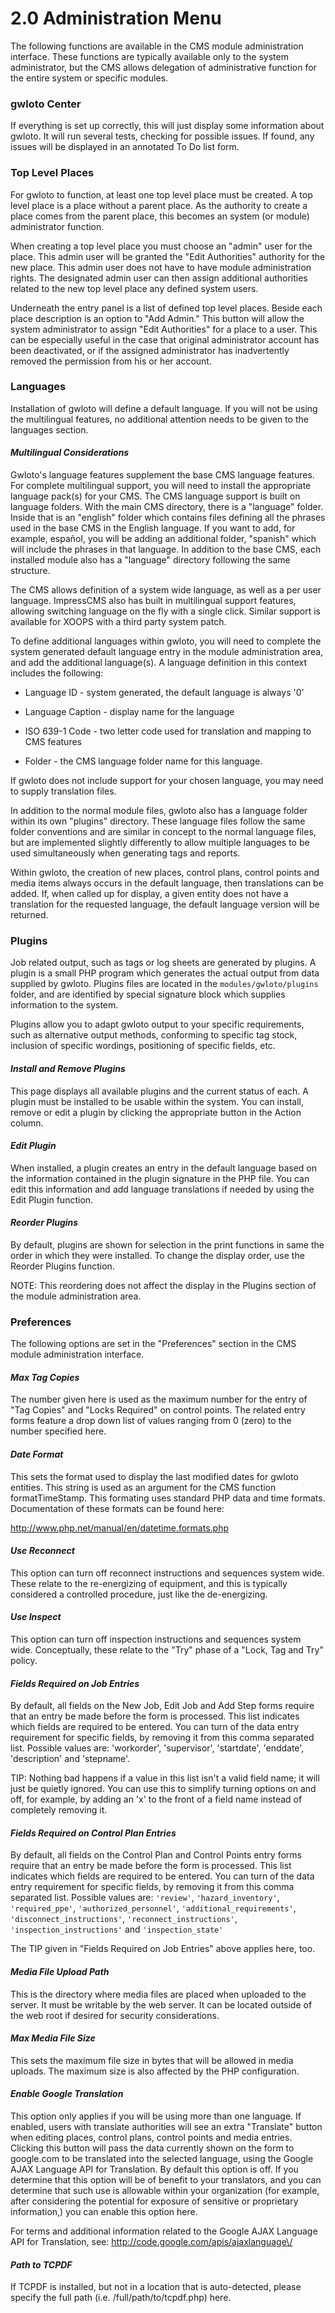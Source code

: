 # 2.0 Administration Menu


The following functions are available in the CMS module administration interface. These functions are typically available only to the system administrator, but the CMS allows delegation of administrative function for the entire system or specific modules.

### **gwloto Center**

If everything is set up correctly, this will just display some information about gwloto. It will run several tests, checking for possible issues. If found, any issues will be displayed in an annotated To Do list form.

### **Top Level Places**

For gwloto to function, at least one top level place must be created. A top level place is a place without a parent place. As the authority to create a place comes from the parent place, this becomes an system (or module) administrator function.

When creating a top level place you must choose an "admin" user for the place. This admin user will be granted the "Edit Authorities" authority for the new place. This admin user does not have to have module administration rights. The designated admin user can then assign additional authorities related to the new top level place any defined system users.

Underneath the entry panel is a list of defined top level places. Beside each place description is an option to "Add Admin." This button will allow the system administrator to assign "Edit Authorities" for a place to a user. This can be especially useful in the case that original administrator account has been deactivated, or if the assigned administrator has inadvertently removed the permission from his or her account.

### **Languages**

Installation of gwloto will define a default language. If you will not be using the multilingual features, no additional attention needs to be given to the languages section.

#### _**Multilingual Considerations**_

Gwloto's language features supplement the base CMS language features. For complete multilingual support, you will need to install the appropriate language pack(s) for your CMS. The CMS language support is built on language folders. With the main CMS directory, there is a "language" folder. Inside that is an "english" folder which contains files defining all the phrases used in the base CMS in the English language. If you want to add, for example, español, you will be adding an additional folder, "spanish" which will include the phrases in that language. In addition to the base CMS, each installed module also has a "language" directory following the same structure.

The CMS allows definition of a system wide language, as well as a per user language. ImpressCMS also has built in multilingual support features, allowing switching language on the fly with a single click. Similar support is available for XOOPS with a third party system patch.

To define additional languages within gwloto, you will need to complete the system generated default language entry in the module administration area, and add the additional language(s). A language definition in this context includes the following:

* Language ID - system generated, the default language is always '0'

* Language Caption - display name for the language

* ISO 639-1 Code - two letter code used for translation and mapping to CMS features

* Folder - the CMS language folder name for this language.




If gwloto does not include support for your chosen language, you may need to supply translation files.

In addition to the normal module files, gwloto also has a language folder within its own "plugins" directory. These language files follow the same folder conventions and are similar in concept to the normal language files, but are implemented slightly differently to allow multiple languages to be used simultaneously when generating tags and reports.

Within gwloto, the creation of new places, control plans, control points and media items always occurs in the default language, then translations can be added. If, when called up for display, a given entity does not have a translation for the requested language, the default language version will be returned.

### **Plugins**

Job related output, such as tags or log sheets are generated by plugins. A plugin is a small PHP program which generates the actual output from data supplied by gwloto. Plugins files are located in the ```modules/gwloto/plugins``` folder, and are identified by special signature block which supplies information to the system.

Plugins allow you to adapt gwloto output to your specific requirements, such as alternative output methods, conforming to specific tag stock, inclusion of specific wordings, positioning of specific fields, etc.

#### _**Install and Remove Plugins**_

This page displays all available plugins and the current status of each. A plugin must be installed to be usable within the system. You can install, remove or edit a plugin by clicking the appropriate button in the Action column.

#### _**Edit Plugin**_

When installed, a plugin creates an entry in the default language based on the information contained in the plugin signature in the PHP file. You can edit this information and add language translations if needed by using the Edit Plugin function.

#### _**Reorder Plugins**_

By default, plugins are shown for selection in the print functions in same the order in which they were installed. To change the display order, use the Reorder Plugins function.

NOTE: This reordering does not affect the display in the Plugins section of the module administration area.

### **Preferences**

The following options are set in the "Preferences" section in the CMS module administration interface.

#### _**Max Tag Copies**_

The number given here is used as the maximum number for the entry of "Tag Copies" and "Locks Required" on control points. The related entry forms feature a drop down list of values ranging from 0 \(zero\) to the number specified here.

#### _**Date Format**_

This sets the format used to display the last modified dates for gwloto entities. This string is used as an argument for the CMS function formatTimeStamp. This formating uses standard PHP data and time formats. Documentation of these formats can be found here:

http://www.php.net/manual/en/datetime.formats.php

#### _**Use Reconnect**_

This option can turn off reconnect instructions and sequences system wide. These relate to the re-energizing of equipment, and this is typically considered a controlled procedure, just like the de-energizing.

#### _**Use Inspect**_

This option can turn off inspection instructions and sequences system wide. Conceptually, these relate to the "Try" phase of a "Lock, Tag and Try" policy.

#### _**Fields Required on Job Entries**_

By default, all fields on the New Job, Edit Job and Add Step forms require that an entry be made before the form is processed. This list indicates which fields are required to be entered. You can turn of the data entry requirement for specific fields, by removing it from this comma separated list. Possible values are: 'workorder', 'supervisor', 'startdate', 'enddate', 'description' and 'stepname'.

TIP: Nothing bad happens if a value in this list isn't a valid field name; it will just be quietly ignored. You can use this to simplify turning options on and off, for example, by adding an 'x' to the front of a field name instead of completely removing it.

#### _**Fields Required on Control Plan Entries**_

By default, all fields on the Control Plan and Control Points entry forms require that an entry be made before the form is processed. This list indicates which fields are required to be entered. You can turn of the data entry requirement for specific fields, by removing it from this comma separated list. Possible values are: ```'review'```, ```'hazard_inventory'```, ```'required_ppe'```, ```'authorized_personnel'```, ```'additional_requirements'```, ```'disconnect_instructions'```, ```'reconnect_instructions'```, ```'inspection_instructions'``` and ```'inspection_state'```

The TIP given in "Fields Required on Job Entries" above applies here, too.

#### _**Media File Upload Path**_

This is the directory where media files are placed when uploaded to the server. It must be writable by the web server. It can be located outside of the web root if desired for security considerations.

#### _**Max Media File Size**_

This sets the maximum file size in bytes that will be allowed in media uploads. The maximum size is also affected by the PHP configuration.

#### _**Enable Google Translation**_

This option only applies if you will be using more than one language. If enabled, users with translate authorities will see an extra "Translate" button when editing places, control plans, control points and media entries. Clicking this button will pass the data currently shown on the form to google.com to be translated into the selected language, using the Google AJAX Language API for Translation. By default this option is off. If you determine that this option will be of benefit to your translators, and you can determine that such use is allowable within your organization (for example, after considering the potential for exposure of sensitive or proprietary information,) you can enable this option here.

For terms and additional information related to the Google AJAX Language API for Translation, see: http://code.google.com/apis/ajaxlanguage\/

#### _**Path to TCPDF**_

If TCPDF is installed, but not in a location that is auto-detected, please specify the full path (i.e. /full/path/to/tcpdf.php) here.


